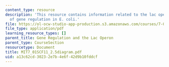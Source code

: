 ```yaml
---
content_type: resource
description: 'This resource contains information related to the lac operon: a model
  of gene regulation in E. coli.'
file: https://ol-ocw-studio-app-production.s3.amazonaws.com/courses/7-01sc-fundamentals-of-biology-fall-2011/a13c62cd30232e7b4e6f42d9b10fddcf_MIT7_01SCF11_2.5diagram.pdf
file_type: application/pdf
learning_resource_types: []
parent_title: Gene Regulation and the Lac Operon
parent_type: CourseSection
resourcetype: Document
title: MIT7_01SCF11_2.5diagram.pdf
uid: a13c62cd-3023-2e7b-4e6f-42d9b10fddcf
---
```

